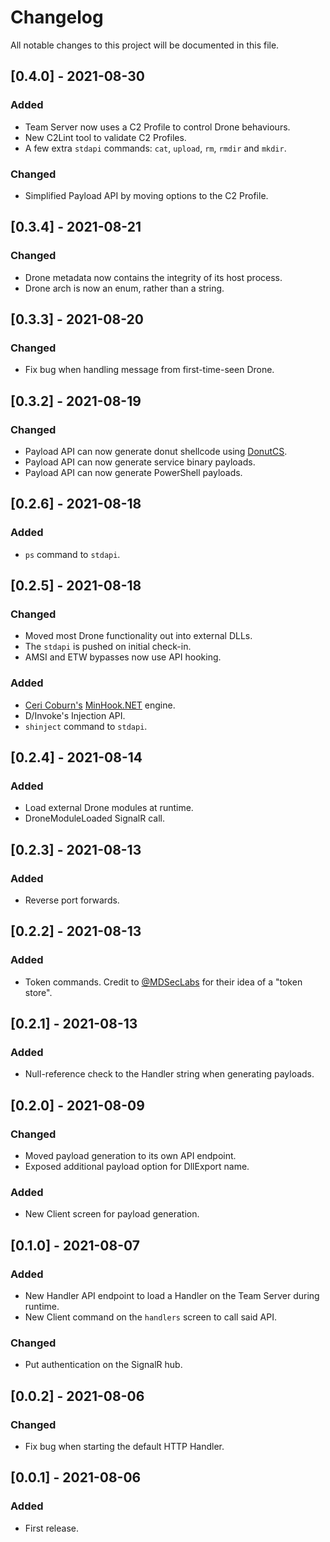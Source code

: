 # Changelog
All notable changes to this project will be documented in this file.

## [0.4.0] - 2021-08-30
### Added
- Team Server now uses a C2 Profile to control Drone behaviours.
- New C2Lint tool to validate C2 Profiles.
- A few extra `stdapi` commands: `cat`, `upload`, `rm`, `rmdir` and `mkdir`.
### Changed
- Simplified Payload API by moving options to the C2 Profile.

## [0.3.4] - 2021-08-21
### Changed
- Drone metadata now contains the integrity of its host process.
- Drone arch is now an enum, rather than a string.

## [0.3.3] - 2021-08-20
### Changed
- Fix bug when handling message from first-time-seen Drone.

## [0.3.2] - 2021-08-19
### Changed
- Payload API can now generate donut shellcode using [DonutCS](https://github.com/n1xbyte/donutCS).
- Payload API can now generate service binary payloads.
- Payload API can now generate PowerShell payloads.

## [0.2.6] - 2021-08-18
### Added
- `ps` command to `stdapi`.

## [0.2.5] - 2021-08-18
### Changed
- Moved most Drone functionality out into external DLLs.
- The `stdapi` is pushed on initial check-in.
- AMSI and ETW bypasses now use API hooking.
### Added
- [Ceri Coburn's](https://twitter.com/_EthicalChaos_) [MinHook.NET](https://github.com/CCob/MinHook.NET) engine.
- D/Invoke's Injection API.
- `shinject` command to `stdapi`.

## [0.2.4] - 2021-08-14
### Added
- Load external Drone modules at runtime.
- DroneModuleLoaded SignalR call.

## [0.2.3] - 2021-08-13
### Added
- Reverse port forwards.

## [0.2.2] - 2021-08-13
### Added
- Token commands. Credit to [@MDSecLabs](https://twitter.com/MDSecLabs) for their idea of a "token store".

## [0.2.1] - 2021-08-13
### Added
- Null-reference check to the Handler string when generating payloads.

## [0.2.0] - 2021-08-09
### Changed
- Moved payload generation to its own API endpoint.
- Exposed additional payload option for DllExport name.
### Added
- New Client screen for payload generation.

## [0.1.0] - 2021-08-07
### Added
- New Handler API endpoint to load a Handler on the Team Server during runtime.
- New Client command on the `handlers` screen to call said API.
### Changed
- Put authentication on the SignalR hub.

## [0.0.2] - 2021-08-06
### Changed
- Fix bug when starting the default HTTP Handler.

## [0.0.1] - 2021-08-06
### Added
- First release.